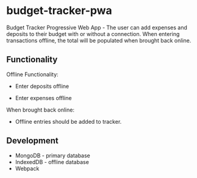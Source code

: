 # budget-tracker-pwa

Budget Tracker Progressive Web App - The user can add expenses and deposits to their budget with or without a connection. When entering transactions offline, the total will be populated when brought back online.

## Functionality

Offline Functionality:

  * Enter deposits offline

  * Enter expenses offline

When brought back online:

  * Offline entries should be added to tracker.

## Development

* MongoDB - primary database
* IndexedDB - offline database
* Webpack
